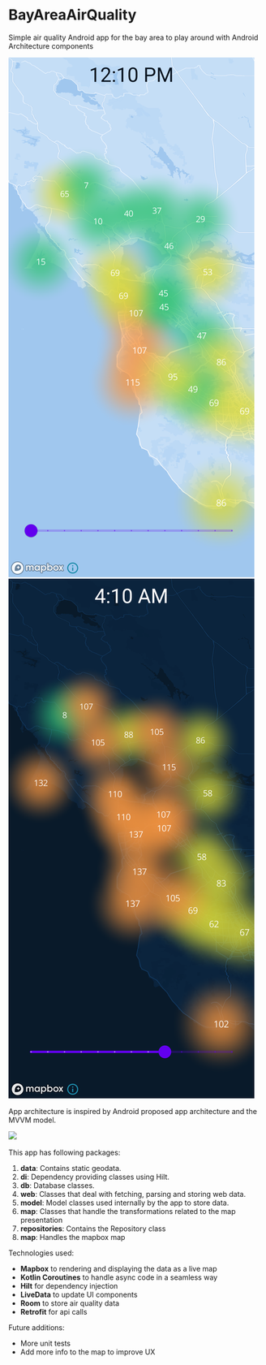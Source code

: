 # BayAreaAirQuality
Simple air quality Android app for the bay area to play around with Android Architecture components

![day.png](screenshots/day.png)
![night.png](screenshots/night.png)

App architecture is inspired by Android proposed app architecture and the MVVM model.

![](https://developer.android.com/topic/libraries/architecture/images/final-architecture.png)

This app has following packages:

1.  **data**: Contains static geodata.
2.  **di**: Dependency providing classes using Hilt.
3.  **db**: Database classes.
4.  **web**: Classes that deal with fetching, parsing and storing web data.
5.  **model**: Model classes used internally by the app to store data.
6.  **map**:  Classes that handle the transformations related to the map presentation
7.  **repositories**: Contains the Repository class
8.  **map**: Handles the mapbox map 

Technologies used:
- **Mapbox** to rendering and displaying the data as a live map
- **Kotlin Coroutines** to handle async code in a seamless way
- **Hilt** for dependency injection
- **LiveData** to update UI components
- **Room** to store air quality data
- **Retrofit** for api calls

Future additions:
- More unit tests
- Add more info to the map to improve UX